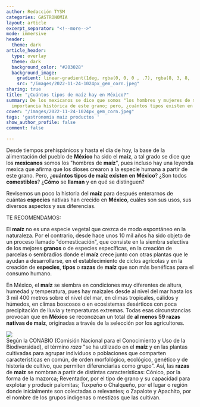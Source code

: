 ```yaml
---
author: Redacción TYSM
categories: GASTRONOMIA
layout: article
excerpt_separator: "<!--more-->"
mode: immersive
header:
  theme: dark
article_header:
  type: overlay
  theme: dark
  background_color: "#203028"
  background_image:
    gradient: linear-gradient(1deg, rgba(0, 0, 0 , .7), rgba(8, 3, 8, .9))
    src: "/images/2022-11-24-1024px_gem_corn.jpeg"
sharing: true
title: "¿Cuántos tipos de maíz hay en México?"
summary: De los mexicanos se dice que somos "los hombres y mujeres de maíz por la
  importancia histórica de este grano; pero, ¿cuántos tipos existen en el país?
cover: "/images/2022-11-24-1024px_gem_corn.jpeg"
tags: 'gastronomia maiz productos '
show_author_profile: false
comment: false

---
```

Desde tiempos prehispánicos y hasta el día de hoy, la base de la alimentación del pueblo de **México** ha sido el **maíz**, a tal grado se dice que los **mexicanos** somos los "hombres de **maíz**", pues incluso hay una leyenda mexica que afirma que los dioses crearon a la especie humana a partir de este grano. Pero, ¿**cuántos tipos de maíz existen en México**? ¿Son todos **comestibles**? ¿**Cómo** se **llaman** y en qué se distinguen?

Revisemos un poco la historia del **maíz** para después enterarnos de cuántas **especies** nativas han crecido en **México**, cuáles son sus usos, sus diversos aspectos y sus diferencias.

TE RECOMENDAMOS:

El **maíz** no es una especie vegetal que crezca de modo espontáneo en la naturaleza. Por el contrario, desde hace unos 10 mil años ha sido objeto de un proceso llamado "domesticación", que consiste en la siembra selectiva de los mejores **granos** o de especies específicas, en la creación de parcelas o sembradíos donde el **maíz** crece junto con otras plantas que le ayudan a desarrollarse, en el establecimiento de ciclos agrícolas y en la creación de **especies**, **tipos** o **razas** de **maíz** que son más benéficas para el consumo humano.

En México, el **maíz** se siembra en condiciones muy diferentes de altura, humedad y temperatura, pues hay maizales desde al nivel del mar hasta los 3 mil 400 metros sobre el nivel del mar, en climas tropicales, cálidos y húmedos, en climas boscosos o en ecosistemas desérticos con poca precipitación de lluvia y temperaturas extremas. Todas esas circunstancias provocan que en **México** se reconozcan un total de **al menos 59 razas nativas de maíz**, originadas a través de la selección por los agricultores.

![](https://upload.wikimedia.org/wikipedia/commons/thumb/0/0d/Starr-120606-7054-Zea_mays-ears_for_sale-Laulima_Farm_Kipahulu-Maui_%2825026486812%29.jpg/1024px-Starr-120606-7054-Zea_mays-ears_for_sale-Laulima_Farm_Kipahulu-Maui_%2825026486812%29.jpg)  
Según la CONABIO (Comisión Nacional para el Conocimiento y Uso de la Biodiversidad), el término _raza_ "se ha utilizado en el **maíz** y en las plantas cultivadas para agrupar individuos o poblaciones que comparten características en común, de orden morfológico, ecológico, genético y de historia de cultivo, que permiten diferenciarlas como grupo". Así, las **razas** de **maíz** se nombran a partir de distintas características: Cónico, por la forma de la mazorca; Reventador, por el tipo de grano y su capacidad para explotar y producir palomitas; Tuxpeño o Chalqueño, por el lugar o región donde inicialmente son colectadas o relevantes; o  Zapalote y Apachito, por el nombre de los grupos indígenas o mestizos que las cultivan.